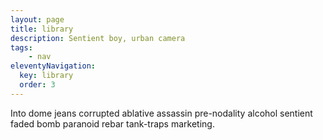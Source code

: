```yaml
---
layout: page
title: library
description: Sentient boy, urban camera
tags: 
    - nav
eleventyNavigation:
  key: library
  order: 3
---
```


Into dome jeans corrupted ablative assassin pre-nodality alcohol sentient faded bomb paranoid rebar tank-traps marketing.